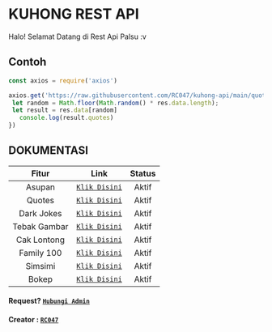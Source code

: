 # KUHONG REST API #
Halo! Selamat Datang di
Rest Api Palsu :v


## Contoh

```js
const axios = require('axios')

axios.get('https://raw.githubusercontent.com/RC047/kuhong-api/main/quotes.js').then((res) => {
 let random = Math.floor(Math.random() * res.data.length);
 let result = res.data[random]
   console.log(result.quotes)
})
```

## DOKUMENTASI

| Fitur | Link | Status |
| :-----------------: | :-------: | :-------: |
| Asupan|[`Klik Disini`](https://raw.githubusercontent.com/RC047/kuhong-api/main/asupan.js)|Aktif|
| Quotes|[`Klik Disini`](https://raw.githubusercontent.com/RC047/kuhong-api/main/quotes.js)|Aktif|
| Dark Jokes|[`Klik Disini`](https://raw.githubusercontent.com/RC047/kuhong-api/main/darkjokes.js)|Aktif|
| Tebak Gambar|[`Klik Disini`](https://raw.githubusercontent.com/RC047/kuhong-api/main/tebakgambar.js)|Aktif|
| Cak Lontong|[`Klik Disini`](https://raw.githubusercontent.com/RC047/kuhong-api/maincaklontong.js)|Aktif|
| Family 100|[`Klik Disini`](https://raw.githubusercontent.com/RC047/kuhong-api/main/family100.js)|Aktif|
| Simsimi|[`Klik Disini`](https://raw.githubusercontent.com/RC047/kuhong-api/main/simsimi.js)|Aktif|
| Bokep|[`Klik Disini`](https://raw.githubusercontent.com/RC047/kuhong-api/main/bokep.js)|Aktif|


#### Request? [`Hubungi Admin`](https://wa.me/62895337278647)
#### Creator : [`RC047`](https://Github.com/RC047)
